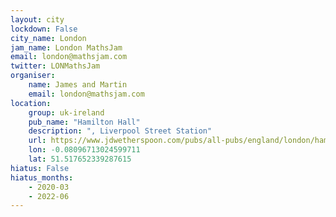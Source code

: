 ```yaml
---
layout: city
lockdown: False
city_name: London
jam_name: London MathsJam
email: london@mathsjam.com
twitter: LONMathsJam
organiser:
    name: James and Martin
    email: london@mathsjam.com
location:
    group: uk-ireland
    pub_name: "Hamilton Hall"
    description: ", Liverpool Street Station"
    url: https://www.jdwetherspoon.com/pubs/all-pubs/england/london/hamilton-hall-city-of-london
    lon: -0.08096713024599711
    lat: 51.517652339287615
hiatus: False
hiatus_months:
    - 2020-03
    - 2022-06
---
```

